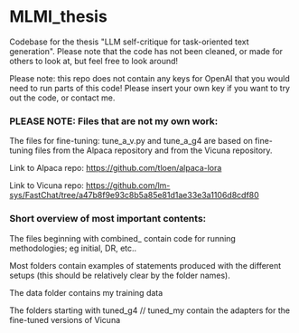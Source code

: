 # MLMI_thesis
Codebase for the thesis "LLM self-critique for task-oriented text generation". Please note that the code has not been cleaned, or made for others to look at, but feel free to look around!

Please note: this repo does not contain any keys for OpenAI that you would need to run parts of this code! Please insert your own key if you want to try out the code, or contact me.

### PLEASE NOTE: Files that are not my own work:
The files for fine-tuning: tune_a_v.py and tune_a_g4 are based on fine-tuning files from the Alpaca repository and from the Vicuna repository.

Link to Alpaca repo: https://github.com/tloen/alpaca-lora

Link to Vicuna repo: https://github.com/lm-sys/FastChat/tree/a47b8f9e93c8b5a85e81d1ae33e3a1106d8cdf80

### Short overview of most important contents:
The files beginning with combined_ contain code for running methodologies; eg initial, DR, etc..

Most folders contain examples of statements produced with the different setups (this should be relatively clear by the folder names).

The data folder contains my training data

The folders starting with tuned_g4 // tuned_my contain the adapters for the fine-tuned versions of Vicuna
